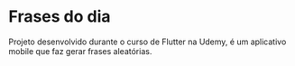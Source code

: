 # Frases do dia
Projeto desenvolvido durante  o curso de Flutter na Udemy, é um aplicativo mobile que faz gerar frases aleatórias.
